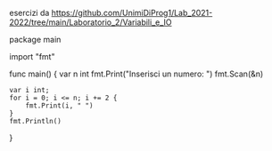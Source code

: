 esercizi da https://github.com/UnimiDiProg1/Lab_2021-2022/tree/main/Laboratorio_2/Variabili_e_IO

package main

import "fmt"

func main() {
	var n int
	fmt.Print("Inserisci un numero: ")
	fmt.Scan(&n)

	var i int;
	for i = 0; i <= n; i += 2 {
		fmt.Print(i, " ")
	}
	fmt.Println()
}
